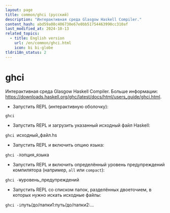 ```yaml
---
layout: page
title: common/ghci (русский)
description: "Интерактивная среда Glasgow Haskell Compiler."
content_hash: abd59a08c406730e67e0bb51754463990cc310af
last_modified_at: 2024-10-13
related_topics:
  - title: English version
    url: /en/common/ghci.html
    icon: bi bi-globe
tldri18n_status: 2
---
```

# ghci

Интерактивная среда Glasgow Haskell Compiler.
Больше информации: <https://downloads.haskell.org/ghc/latest/docs/html/users_guide/ghci.html>.

- Запустить REPL (интерактивную оболочку):

`ghci`

- Запустить REPL и загрузить указанный исходный файл Haskell:

`ghci `<span class="tldr-var badge badge-pill bg-dark-lm bg-white-dm text-white-lm text-dark-dm font-weight-bold">исходный_файл.hs</span>

- Запустить REPL и включить опцию языка:

`ghci -X`<span class="tldr-var badge badge-pill bg-dark-lm bg-white-dm text-white-lm text-dark-dm font-weight-bold">опция_языка</span>

- Запустить REPL и включить определённый уровень предупреждений компилятора (например, `all` или `compact`):

`ghci -W`<span class="tldr-var badge badge-pill bg-dark-lm bg-white-dm text-white-lm text-dark-dm font-weight-bold">уровень_предупреждений</span>

- Запустить REPL со списком папок, разделённых двоеточием, в которых нужно искать исходные файлы:

`ghci -i`<span class="tldr-var badge badge-pill bg-dark-lm bg-white-dm text-white-lm text-dark-dm font-weight-bold">путь/до/папки1:путь/до/папки2:...</span>
